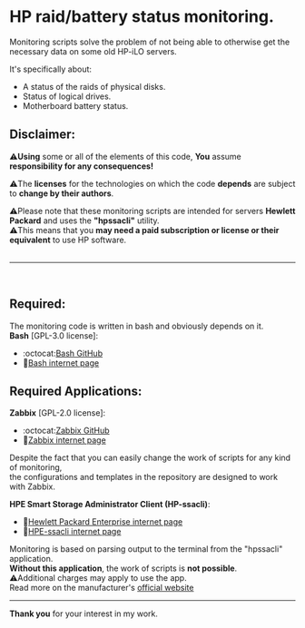# HP raid/battery status monitoring.

Monitoring scripts solve the problem of not being able to otherwise get the necessary data on some old HP-iLO servers.

It's specifically about:
* A status of the raids of physical disks.
* Status of logical drives.
* Motherboard battery status.

## Disclaimer:
:warning:**Using** some or all of the elements of this code, **You** assume **responsibility for any consequences!**<br>

:warning:The **licenses** for the technologies on which the code **depends** are subject to **change by their authors**.<br>

:warning:Please note that these monitoring scripts are intended for servers **Hewlett Packard** and uses the **"hpssacli"** utility.<br>
:warning:This means that you **may need a paid subscription or license or their equivalent** to use HP software.<br><br>

___
<br>

## Required:
The monitoring code is written in bash and obviously depends on it.<br>
**Bash** [GPL-3.0 license]:
* :octocat:[Bash GitHub](https://github.com/gitGNU/gnu_bash)
* :bookmark_tabs:[Bash internet page](https://www.gnu.org/software/bash/)

## Required Applications:
**Zabbix** [GPL-2.0 license]:
* :octocat:[Zabbix GitHub](https://github.com/zabbix/zabbix)
* :bookmark_tabs:[Zabbix internet page](https://www.zabbix.com/)

Despite the fact that you can easily change the work of scripts for any kind of monitoring, <br>
the configurations and templates in the repository are designed to work with Zabbix.

**HPE Smart Storage Administrator Client (HP-ssacli)**:
* :bookmark_tabs:[Hewlett Packard Enterprise internet page](https://www.hpe.com/)
* :bookmark_tabs:[HPE-ssacli internet page](https://support.hpe.com/connect/s/product?language=en_US&kmpmoid=5409145&tab=driversAndSoftware)

Monitoring is based on parsing output to the terminal from the "hpssacli" application.<br>
**Without this application**, the work of scripts is **not possible**.<br>
:warning:Additional charges may apply to use the app.<br>
Read more on the manufacturer's [official website](https://www.hpe.com/)

***

**Thank you** for your interest in my work.<br><br>